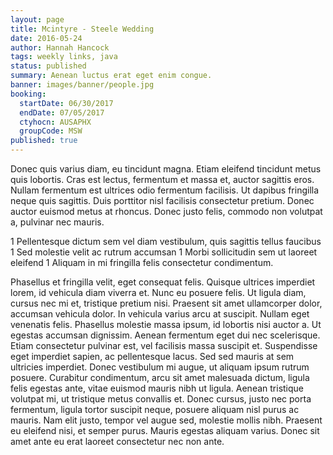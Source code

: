 ```yaml
---
layout: page
title: Mcintyre - Steele Wedding
date: 2016-05-24
author: Hannah Hancock
tags: weekly links, java
status: published
summary: Aenean luctus erat eget enim congue.
banner: images/banner/people.jpg
booking:
  startDate: 06/30/2017
  endDate: 07/05/2017
  ctyhocn: AUSAPHX
  groupCode: MSW
published: true
---
```

Donec quis varius diam, eu tincidunt magna. Etiam eleifend tincidunt metus quis lobortis. Cras est lectus, fermentum et massa et, auctor sagittis eros. Nullam fermentum est ultrices odio fermentum facilisis. Ut dapibus fringilla neque quis sagittis. Duis porttitor nisl facilisis consectetur pretium. Donec auctor euismod metus at rhoncus. Donec justo felis, commodo non volutpat a, pulvinar nec mauris.

1 Pellentesque dictum sem vel diam vestibulum, quis sagittis tellus faucibus
1 Sed molestie velit ac rutrum accumsan
1 Morbi sollicitudin sem ut laoreet eleifend
1 Aliquam in mi fringilla felis consectetur condimentum.

Phasellus et fringilla velit, eget consequat felis. Quisque ultrices imperdiet lorem, id vehicula diam viverra et. Nunc eu posuere felis. Ut ligula diam, cursus nec mi et, tristique pretium nisi. Praesent sit amet ullamcorper dolor, accumsan vehicula dolor. In vehicula varius arcu at suscipit. Nullam eget venenatis felis. Phasellus molestie massa ipsum, id lobortis nisi auctor a. Ut egestas accumsan dignissim.
Aenean fermentum eget dui nec scelerisque. Etiam consectetur pulvinar est, vel facilisis massa suscipit et. Suspendisse eget imperdiet sapien, ac pellentesque lacus. Sed sed mauris at sem ultricies imperdiet. Donec vestibulum mi augue, ut aliquam ipsum rutrum posuere. Curabitur condimentum, arcu sit amet malesuada dictum, ligula felis egestas ante, vitae euismod mauris nibh ut ligula. Aenean tristique volutpat mi, ut tristique metus convallis et. Donec cursus, justo nec porta fermentum, ligula tortor suscipit neque, posuere aliquam nisl purus ac mauris. Nam elit justo, tempor vel augue sed, molestie mollis nibh. Praesent eu eleifend nisi, et semper purus. Mauris egestas aliquam varius. Donec sit amet ante eu erat laoreet consectetur nec non ante.
